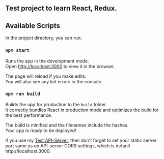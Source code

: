 ## Test project to learn React, Redux. 

## Available Scripts

In the project directory, you can run:

### `npm start`

Runs the app in the development mode.<br />
Open [http://localhost:3000](http://localhost:3000) to view it in the browser.

The page will reload if you make edits.<br />
You will also see any lint errors in the console.


### `npm run build`

Builds the app for production to the `build` folder.<br />
It correctly bundles React in production mode and optimizes the build for the best performance.

The build is minified and the filenames include the hashes.<br />
Your app is ready to be deployed!

If you use my [Test API-Server](https://github.com/Nylevyy/travelBlogBackend), then don't forget to set your static server port same as on API-server CORS settings,
which is default http://localhost:3000.<br /> 
